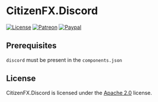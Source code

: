 # CitizenFX.Discord

[![License](https://lxgaming.github.io/badges/License-Apache%202.0-blue.svg)](https://www.apache.org/licenses/LICENSE-2.0)
[![Patreon](https://lxgaming.github.io/badges/Patreon-donate-yellow.svg)](https://www.patreon.com/lxgaming)
[![Paypal](https://lxgaming.github.io/badges/Paypal-donate-yellow.svg)](https://www.paypal.com/cgi-bin/webscr?cmd=_s-xclick&hosted_button_id=CZUUA6LE7YS44&item_name=CitizenFX.Discord+(from+GitHub.com))

## Prerequisites
`discord` must be present in the `components.json`

## License
CitizenFX.Discord is licensed under the [Apache 2.0](https://www.apache.org/licenses/LICENSE-2.0) license.